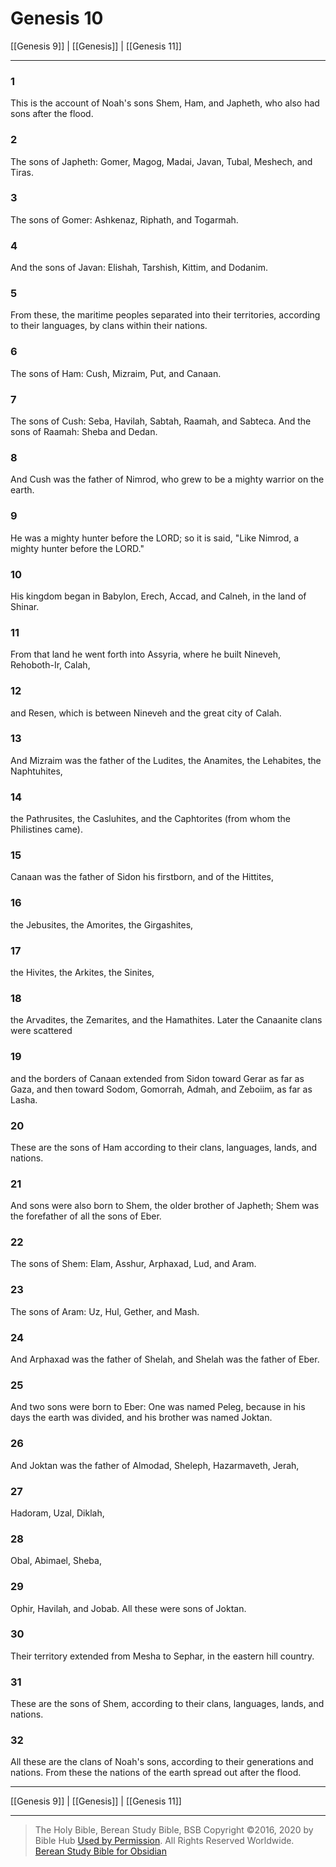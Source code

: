 # Genesis 10

[[Genesis 9]] | [[Genesis]] | [[Genesis 11]]

---

### 1
This is the account of Noah's sons Shem, Ham, and Japheth, who also had sons after the flood.

### 2
The sons of Japheth: Gomer, Magog, Madai, Javan, Tubal, Meshech, and Tiras.

### 3
The sons of Gomer: Ashkenaz, Riphath, and Togarmah.

### 4
And the sons of Javan: Elishah, Tarshish, Kittim, and Dodanim.

### 5
From these, the maritime peoples separated into their territories, according to their languages, by clans within their nations.

### 6
The sons of Ham: Cush, Mizraim, Put, and Canaan.

### 7
The sons of Cush: Seba, Havilah, Sabtah, Raamah, and Sabteca. And the sons of Raamah: Sheba and Dedan.

### 8
And Cush was the father of Nimrod, who grew to be a mighty warrior on the earth.

### 9
He was a mighty hunter before the LORD; so it is said, "Like Nimrod, a mighty hunter before the LORD."

### 10
His kingdom began in Babylon, Erech, Accad, and Calneh, in the land of Shinar.

### 11
From that land he went forth into Assyria, where he built Nineveh, Rehoboth-Ir, Calah,

### 12
and Resen, which is between Nineveh and the great city of Calah.

### 13
And Mizraim was the father of the Ludites, the Anamites, the Lehabites, the Naphtuhites,

### 14
the Pathrusites, the Casluhites, and the Caphtorites (from whom the Philistines came).

### 15
Canaan was the father of Sidon his firstborn, and of the Hittites,

### 16
the Jebusites, the Amorites, the Girgashites,

### 17
the Hivites, the Arkites, the Sinites,

### 18
the Arvadites, the Zemarites, and the Hamathites. Later the Canaanite clans were scattered

### 19
and the borders of Canaan extended from Sidon toward Gerar as far as Gaza, and then toward Sodom, Gomorrah, Admah, and Zeboiim, as far as Lasha.

### 20
These are the sons of Ham according to their clans, languages, lands, and nations.

### 21
And sons were also born to Shem, the older brother of Japheth; Shem was the forefather of all the sons of Eber.

### 22
The sons of Shem: Elam, Asshur, Arphaxad, Lud, and Aram.

### 23
The sons of Aram: Uz, Hul, Gether, and Mash.

### 24
And Arphaxad was the father of Shelah, and Shelah was the father of Eber.

### 25
And two sons were born to Eber: One was named Peleg, because in his days the earth was divided, and his brother was named Joktan.

### 26
And Joktan was the father of Almodad, Sheleph, Hazarmaveth, Jerah,

### 27
Hadoram, Uzal, Diklah,

### 28
Obal, Abimael, Sheba,

### 29
Ophir, Havilah, and Jobab. All these were sons of Joktan.

### 30
Their territory extended from Mesha to Sephar, in the eastern hill country.

### 31
These are the sons of Shem, according to their clans, languages, lands, and nations.

### 32
All these are the clans of Noah's sons, according to their generations and nations. From these the nations of the earth spread out after the flood.

---

[[Genesis 9]] | [[Genesis]] | [[Genesis 11]]

---

> The Holy Bible, Berean Study Bible, BSB
> Copyright &copy;2016, 2020 by Bible Hub
> [Used by Permission](https://berean.bible/terms.htm). All Rights Reserved Worldwide.
> [Berean Study Bible for Obsidian](https://github.com/gapmiss/berean-study-bible-for-obsidian)</small>

